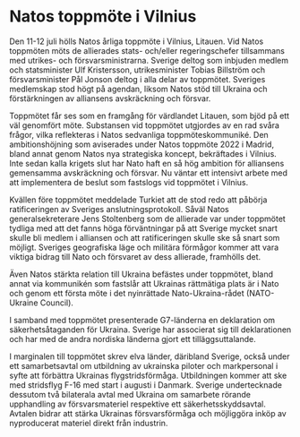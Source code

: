 # Natos toppmöte i Vilnius

Den 11-12 juli hölls Natos årliga toppmöte i Vilnius, Litauen. Vid Natos toppmöten möts de allierades stats- och/eller regeringschefer tillsammans med utrikes- och försvarsministrarna. Sverige deltog som inbjuden medlem och statsminister Ulf Kristersson, utrikesminister Tobias Billström och försvarsminister Pål Jonson deltog i alla delar av toppmötet. Sveriges medlemskap stod högt på agendan, liksom Natos stöd till Ukraina och förstärkningen av alliansens avskräckning och försvar.

Toppmötet får ses som en framgång för värdlandet Litauen, som bjöd på ett väl genomfört möte. Substansen vid toppmötet utgjordes av en rad svåra frågor, vilka reflekteras i Natos sedvanliga toppmöteskommuniké. Den ambitionshöjning som aviserades under Natos toppmöte 2022 i Madrid, bland annat genom Natos nya strategiska koncept, bekräftades i Vilnius. Inte sedan kalla krigets slut har Nato haft en så hög ambition för alliansens gemensamma avskräckning och försvar. Nu väntar ett intensivt arbete med att implementera de beslut som fastslogs vid toppmötet i Vilnius.

Kvällen före toppmötet meddelade Turkiet att de stod redo att påbörja ratificeringen av Sveriges anslutningsprotokoll. Såväl Natos generalsekreterare Jens Stoltenberg som de allierade var under toppmötet tydliga med att det fanns höga förväntningar på att Sverige mycket snart skulle bli medlem i alliansen och att ratificeringen skulle ske så snart som möjligt. Sveriges geografiska läge och militära förmågor kommer att vara viktiga bidrag till Nato och försvaret av dess allierade, framhölls det.

Även Natos stärkta relation till Ukraina befästes under toppmötet, bland annat via kommunikén som fastslår att Ukrainas rättmätiga plats är i Nato och genom ett första möte i det nyinrättade Nato-Ukraina-rådet (NATO-Ukraine Council).

I samband med toppmötet presenterade G7-länderna en deklaration om säkerhetsåtaganden för Ukraina. Sverige har associerat sig till deklarationen och har med de andra nordiska länderna gjort ett tilläggsuttalande.

I marginalen till toppmötet skrev elva länder, däribland Sverige, också under ett samarbetsavtal om utbildning av ukrainska piloter och markpersonal i syfte att förbättra Ukrainas flygstridsförmåga. Utbildningen kommer att ske med stridsflyg F-16 med start i augusti i Danmark. Sverige undertecknade dessutom två bilaterala avtal med Ukraina om samarbete rörande upphandling av försvarsmateriel respektive ett säkerhetsskyddsavtal. Avtalen bidrar att stärka Ukrainas försvarsförmåga och möjliggöra inköp av nyproducerat materiel direkt från industrin.
